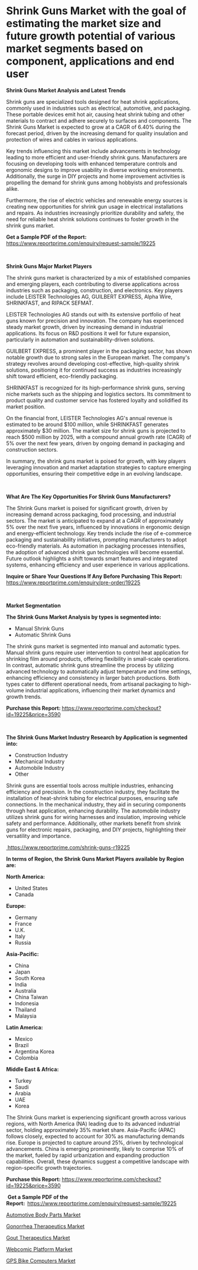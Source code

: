 <p><h1>Shrink Guns Market with the goal of estimating the market size and future growth potential of various market segments based on component, applications and end user</h1></p><p><strong>Shrink Guns Market Analysis and Latest Trends</strong></p>
<p><p>Shrink guns are specialized tools designed for heat shrink applications, commonly used in industries such as electrical, automotive, and packaging. These portable devices emit hot air, causing heat shrink tubing and other materials to contract and adhere securely to surfaces and components. The Shrink Guns Market is expected to grow at a CAGR of 6.40% during the forecast period, driven by the increasing demand for quality insulation and protection of wires and cables in various applications.</p><p>Key trends influencing this market include advancements in technology leading to more efficient and user-friendly shrink guns. Manufacturers are focusing on developing tools with enhanced temperature controls and ergonomic designs to improve usability in diverse working environments. Additionally, the surge in DIY projects and home improvement activities is propelling the demand for shrink guns among hobbyists and professionals alike.</p><p>Furthermore, the rise of electric vehicles and renewable energy sources is creating new opportunities for shrink gun usage in electrical installations and repairs. As industries increasingly prioritize durability and safety, the need for reliable heat shrink solutions continues to foster growth in the shrink guns market.</p></p>
<p><strong>Get a Sample PDF of the Report:&nbsp;</strong> <a href="https://www.reportprime.com/enquiry/request-sample/19225?utm_campaign=1123&utm_medium=2&utm_source=Github&utm_content=ia&utm_term=22112024&utm_id=shrink-guns">https://www.reportprime.com/enquiry/request-sample/19225</a></p>
<p>&nbsp;</p>
<p><strong>Shrink Guns Major Market Players</strong></p>
<p><p>The shrink guns market is characterized by a mix of established companies and emerging players, each contributing to diverse applications across industries such as packaging, construction, and electronics. Key players include LEISTER Technologies AG, GUILBERT EXPRESS, Alpha Wire, SHRINKFAST, and RIPACK SEFMAT.</p><p>LEISTER Technologies AG stands out with its extensive portfolio of heat guns known for precision and innovation. The company has experienced steady market growth, driven by increasing demand in industrial applications. Its focus on R&D positions it well for future expansion, particularly in automation and sustainability-driven solutions.</p><p>GUILBERT EXPRESS, a prominent player in the packaging sector, has shown notable growth due to strong sales in the European market. The company's strategy revolves around developing cost-effective, high-quality shrink solutions, positioning it for continued success as industries increasingly shift toward efficient, eco-friendly packaging.</p><p>SHRINKFAST is recognized for its high-performance shrink guns, serving niche markets such as the shipping and logistics sectors. Its commitment to product quality and customer service has fostered loyalty and solidified its market position.</p><p>On the financial front, LEISTER Technologies AG's annual revenue is estimated to be around $100 million, while SHRINKFAST generates approximately $30 million. The market size for shrink guns is projected to reach $500 million by 2025, with a compound annual growth rate (CAGR) of 5% over the next few years, driven by ongoing demand in packaging and construction sectors.</p><p>In summary, the shrink guns market is poised for growth, with key players leveraging innovation and market adaptation strategies to capture emerging opportunities, ensuring their competitive edge in an evolving landscape.</p></p>
<p>&nbsp;</p>
<p><strong>What Are The Key Opportunities For Shrink Guns Manufacturers?</strong></p>
<p><p>The Shrink Guns market is poised for significant growth, driven by increasing demand across packaging, food processing, and industrial sectors. The market is anticipated to expand at a CAGR of approximately 5% over the next five years, influenced by innovations in ergonomic design and energy-efficient technology. Key trends include the rise of e-commerce packaging and sustainability initiatives, prompting manufacturers to adopt eco-friendly materials. As automation in packaging processes intensifies, the adoption of advanced shrink gun technologies will become essential. Future outlook highlights a shift towards smart features and integrated systems, enhancing efficiency and user experience in various applications.</p></p>
<p><strong>Inquire or Share Your Questions If Any Before Purchasing This Report:</strong> <a href="https://www.reportprime.com/enquiry/pre-order/19225?utm_campaign=1123&utm_medium=2&utm_source=Github&utm_content=ia&utm_term=22112024&utm_id=shrink-guns">https://www.reportprime.com/enquiry/pre-order/19225</a></p>
<p>&nbsp;</p>
<p><strong>Market Segmentation</strong></p>
<p><strong>The Shrink Guns Market Analysis by types is segmented into:</strong></p>
<p><ul><li>Manual Shrink Guns</li><li>Automatic Shrink Guns</li></ul></p>
<p><p>The shrink guns market is segmented into manual and automatic types. Manual shrink guns require user intervention to control heat application for shrinking film around products, offering flexibility in small-scale operations. In contrast, automatic shrink guns streamline the process by utilizing advanced technology to automatically adjust temperature and time settings, enhancing efficiency and consistency in larger batch productions. Both types cater to different operational needs, from artisanal packaging to high-volume industrial applications, influencing their market dynamics and growth trends.</p></p>
<p><strong>Purchase this Report:&nbsp;</strong><a href="https://www.reportprime.com/checkout?id=19225&price=3590&utm_campaign=1123&utm_medium=2&utm_source=Github&utm_content=ia&utm_term=22112024&utm_id=shrink-guns">https://www.reportprime.com/checkout?id=19225&price=3590</a></p>
<p>&nbsp;</p>
<p><strong>The Shrink Guns Market Industry Research by Application is segmented into:</strong></p>
<p><ul><li>Construction Industry</li><li>Mechanical Industry</li><li>Automobile Industry</li><li>Other</li></ul></p>
<p><p>Shrink guns are essential tools across multiple industries, enhancing efficiency and precision. In the construction industry, they facilitate the installation of heat-shrink tubing for electrical purposes, ensuring safe connections. In the mechanical industry, they aid in securing components through heat application, enhancing durability. The automobile industry utilizes shrink guns for wiring harnesses and insulation, improving vehicle safety and performance. Additionally, other markets benefit from shrink guns for electronic repairs, packaging, and DIY projects, highlighting their versatility and importance.</p></p>
<p><a href="https://www.reportprime.com/shrink-guns-r19225?utm_campaign=1123&utm_medium=2&utm_source=Github&utm_content=ia&utm_term=22112024&utm_id=shrink-guns">&nbsp;https://www.reportprime.com/shrink-guns-r19225</a></p>
<p><strong>In terms of Region, the Shrink Guns Market Players available by Region are:</strong></p>
<p>
    <p> <strong> North America: </strong>
        <ul>
            <li>United States</li>
            <li>Canada</li>
        </ul>
        </p> 
    <p> <strong> Europe: </strong>
        <ul>
            <li>Germany</li>
            <li>France</li>
            <li>U.K.</li>
            <li>Italy</li>
            <li>Russia</li>
        </ul>
        </p> 
    <p> <strong> Asia-Pacific: </strong>
        <ul>
            <li>China</li>
            <li>Japan</li>
            <li>South Korea</li>
            <li>India</li>
            <li>Australia</li>
            <li>China Taiwan</li>
            <li>Indonesia</li>
            <li>Thailand</li>
            <li>Malaysia</li>
        </ul>
        </p> 
    <p> <strong> Latin America: </strong>
        <ul>
            <li>Mexico</li>
            <li>Brazil</li>
            <li>Argentina Korea</li>
            <li>Colombia</li>
        </ul>
        </p> 
    <p> <strong> Middle East & Africa: </strong>
        <ul>
            <li>Turkey</li>
            <li>Saudi</li>
            <li>Arabia</li>
            <li>UAE</li>
            <li>Korea</li>
        </ul>
    </p>
    </p>
<p><p>The Shrink Guns market is experiencing significant growth across various regions, with North America (NA) leading due to its advanced industrial sector, holding approximately 35% market share. Asia-Pacific (APAC) follows closely, expected to account for 30% as manufacturing demands rise. Europe is projected to capture around 25%, driven by technological advancements. China is emerging prominently, likely to comprise 10% of the market, fueled by rapid urbanization and expanding production capabilities. Overall, these dynamics suggest a competitive landscape with region-specific growth trajectories.</p></p>
<p><strong>Purchase this Report: </strong><a href="https://www.reportprime.com/checkout?id=19225&price=3590&utm_campaign=1123&utm_medium=2&utm_source=Github&utm_content=ia&utm_term=22112024&utm_id=shrink-guns">https://www.reportprime.com/checkout?id=19225&price=3590</a></p>
<p>&nbsp;<strong>Get a Sample PDF of the Report:&nbsp;&nbsp;</strong><a href="https://www.reportprime.com/enquiry/request-sample/19225?utm_campaign=1123&utm_medium=2&utm_source=Github&utm_content=ia&utm_term=22112024&utm_id=shrink-guns">https://www.reportprime.com/enquiry/request-sample/19225</a></p>
<p><strong></strong></p>
<p><p><a href="https://issuu.com/reportprime-2/docs/automotive-body-parts-market-size-2_fc75bf80323ccf?utm_campaign=1123&utm_medium=2&utm_source=Github&utm_content=ia&utm_term=22112024&utm_id=shrink-guns">Automotive Body Parts Market</a></p><p><a href="https://www.linkedin.com/pulse/regional-adaptations-global-gonorrhea-therapeutics-market-srmke?utm_campaign=1123&utm_medium=2&utm_source=Github&utm_content=ia&utm_term=22112024&utm_id=shrink-guns">Gonorrhea Therapeutics Market</a></p><p><a href="https://www.linkedin.com/pulse/forecasting-gout-therapeutics-market-57-cagr-growth-projections-f35xe?utm_campaign=1123&utm_medium=2&utm_source=Github&utm_content=ia&utm_term=22112024&utm_id=shrink-guns">Gout Therapeutics Market</a></p><p><a href="https://issuu.com/reportprime-2/docs/webcomic-platform-market-size-2030._795fe17defb6fa?utm_campaign=1123&utm_medium=2&utm_source=Github&utm_content=ia&utm_term=22112024&utm_id=shrink-guns">Webcomic Platform Market</a></p><p><a href="https://www.linkedin.com/pulse/latest-research-gps-bike-computers-market-revenue-ky4oc?utm_campaign=1123&utm_medium=2&utm_source=Github&utm_content=ia&utm_term=22112024&utm_id=shrink-guns">GPS Bike Computers Market</a></p></p>